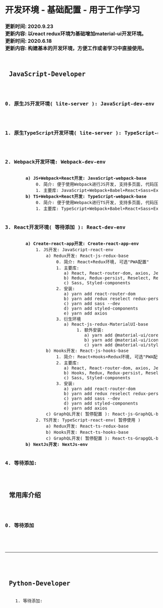 <h1>
    开发环境 - 基础配置 - 用于工作学习
</h1>
<h3>
    更新时间: 2020.9.23<br/>
    更新内容: 以react redux环境为基础增加material-ui开发环境。<br/>
    更新时间: 2020.6.18<br/>
    更新内容: 构建基本的开发环境，方便工作或者学习中直接使用。<br/>
</h3>
<pre>
    <h2> JavaScript-Developer </h2>
    <h3>0. 原生JS开发环境( lite-server ): JavaScript-dev-env</h3>
    <h3>1. 原生TypeScript开发环境( lite-server ): TypeScript-dev-env</h3>
    <h3>2. Webpack开发环境: Webpack-dev-env</h3>
        <b>a) JS+Webpack+React开发: JavaScript-webpack-base</b>
            0. 简介: 便于使用Webpack进行JS开发, 支持多页面, 代码压缩等, 区分了开发/生产环境配置
            1. 主要库: JavaScript+Webpack+Babel+React+Sass+Express
        <b>b) TS+Webpack+React开发: TypeScript-webpack-base</b>
            0. 简介: 便于使用Webpack进行TS开发, 支持多页面, 代码压缩等, 区分了开发/生产环境配置
            1. 主要库: TypeScript+Webpack+Babel+React+Sass+Express
    <h3>3. React开发环境( 等待添加 ): React-dev-env</h3>
        <b>a) Create-react-app开发: Create-react-app-env</b>
            1. JS开发: JavaScript-react-env
                a) Redux开发: React-js-redux-base
                    0. 简介: React+Redux环境, 可选"PWA配置" 
                    1. 主要库: 
                       a) React, React-router-dom, axios, Jest 
                       b) Redux, Redux-persist, Reselect, Redux-thunk, Redux-Saga
                       c) Sass, Styled-components
                    2. 安装:
                       a) yarn add react-router-dom
                       b) yarn add redux reselect redux-persist redux-thunk redux-saga
                       c) yarn add sass --dev
                       d) yarn add styled-components
                       e) yarn add axios
                    3. 衍生环境
                       a) React-js-redux-MaterialUI-base
                            1. 额外安装:
                               a) yarn add @material-ui/core
                               b) yarn add @material-ui/icons
                               c) yarn add @material-ui/styles
                b) Hooks开发: React-js-hooks-base
                    1. 简介: React+Hooks+Redux环境, 可选"PWA配置" 
                    2. 主要库: 
                       a) React, React-router-dom, axios, Jest 
                       b) Hooks, Redux, Redux-persist, Reselect, Redux-thunk, Redux-Saga
                       c) Sass, Styled-components
                    3. 安装:
                       a) yarn add react-router-dom
                       b) yarn add redux reselect redux-persist redux-thunk redux-saga
                       c) yarn add sass --dev
                       d) yarn add styled-components
                       e) yarn add axios
                c) GraphQL开发( 暂停配置 ): React-js-GraphQL-base
            2. TS开发: TypeScript-react-env( 暂停使用 )
                a) Redux开发: React-ts-redux-base
                b) Hooks开发: React-ts-hooks-base
                c) GraphQL开发( 暂停配置 ): React-ts-GrapgQL-base
        <b>b) NextJs开发: NextJs-env</b>
    <h3>4. 等待添加:</h3>
    <h2> 常用库介绍 </h2>
    <h3>0. 等待添加</h3>
</pre>

<br/>
<hr/>
<br/>

<pre>
    <h2> Python-Developer </h2>
    1. 等待添加:
</pre>